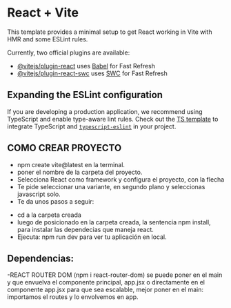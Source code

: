 # React + Vite

This template provides a minimal setup to get React working in Vite with HMR and some ESLint rules.

Currently, two official plugins are available:

- [@vitejs/plugin-react](https://github.com/vitejs/vite-plugin-react/blob/main/packages/plugin-react/README.md) uses [Babel](https://babeljs.io/) for Fast Refresh
- [@vitejs/plugin-react-swc](https://github.com/vitejs/vite-plugin-react-swc) uses [SWC](https://swc.rs/) for Fast Refresh

## Expanding the ESLint configuration

If you are developing a production application, we recommend using TypeScript and enable type-aware lint rules. Check out the [TS template](https://github.com/vitejs/vite/tree/main/packages/create-vite/template-react-ts) to integrate TypeScript and [`typescript-eslint`](https://typescript-eslint.io) in your project.

## COMO CREAR PROYECTO

- npm create vite@latest en la terminal.
- poner el nombre de la carpeta del proyecto.
- Selecciona React como framework y configura el proyecto, con la flecha
- Te pide seleccionar una variante, en segundo plano y seleccionas javascript solo.
- Te da unos pasos a seguir:
* cd a la carpeta creada
* luego de posicionado en la carpeta creada, la sentencia npm install, para instalar las dependecias que maneja react.
* Ejecuta: npm run dev para ver tu aplicación en local.


## Dependencias:
-REACT ROUTER DOM (npm i react-router-dom)
se puede poner en el main y que envuelva el componente principal, app.jsx
o
directamente en el componente app.jsx
para que sea escalable, mejor poner en el main:
importamos el routes y lo envolvemos en app.



